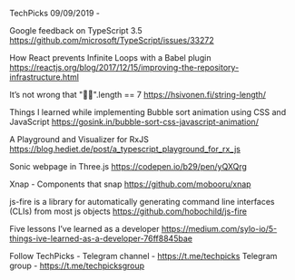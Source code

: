 TechPicks 09/09/2019 -

Google feedback on TypeScript 3.5
https://github.com/microsoft/TypeScript/issues/33272

How React prevents Infinite Loops with a Babel plugin
https://reactjs.org/blog/2017/12/15/improving-the-repository-infrastructure.html

It’s not wrong that "🤦🏼‍".length == 7
https://hsivonen.fi/string-length/

Things I learned while implementing Bubble sort animation using CSS and JavaScript
https://gosink.in/bubble-sort-css-javascript-animation/

A Playground and Visualizer for RxJS
https://blog.hediet.de/post/a_typescript_playground_for_rx_js

Sonic webpage in Three.js
https://codepen.io/b29/pen/yQXQrg

Xnap - Components that snap
https://github.com/mobooru/xnap

js-fire is a library for automatically generating command line interfaces (CLIs) from most js objects
https://github.com/hobochild/js-fire

Five lessons I’ve learned as a developer
https://medium.com/sylo-io/5-things-ive-learned-as-a-developer-76ff8845bae

Follow TechPicks -
Telegram channel - https://t.me/techpicks
Telegram group - https://t.me/techpicksgroup